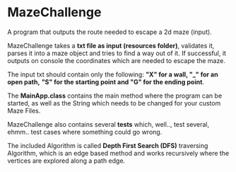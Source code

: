 # MazeChallenge
A program that outputs the route needed to escape a 2d maze (input).

MazeChallenge takes a **txt file as input (resources folder)**, validates it, parses it into 
a maze object and tries to find a way out of it. If successful, it outputs on console the
coordinates which are needed to escape the maze. 

The input txt should contain only the following: **"X" for a wall, "\_" for an open path,**
**"S" for the starting point and "G" for the ending point**. 

The **MainApp.class** contains the main method where the program can be started, as well as 
the String which needs to be changed for your custom Maze Files. 

MazeChallenge also contains several **tests** which, well.., test several, ehmm.. test cases 
where something could go wrong.

The included Algorithm is called **Depth First Search (DFS)** traversing Algorithm, which is 
an edge based method and works recursively where the vertices are explored along a path 
edge.


